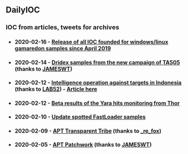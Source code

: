 ## DailyIOC
### IOC from articles, tweets for archives 

<ul>
  <li><h4>2020-02-16 - <a href ="https://github.com/StrangerealIntel/DailyIOC/blob/master/2020-02-14/Dridex.csv">Release of all IOC founded for windows/linux gamaredon samples since April 2019</a></h4></li>
  <li><h4>2020-02-14 - <a href ="https://github.com/StrangerealIntel/DailyIOC/blob/master/2020-02-14/Dridex.csv">Dridex samples from the new campaign of TA505</a> (thanks to <a href ="https://twitter.com/JAMESWT_MHT">JAMESWT</a>)</h4></li>
  <li><h4>2020-02-12 - <a href ="https://github.com/StrangerealIntel/DailyIOC/blob/master/2020-02-13/Unknown_Operation.csv"> Intelligence operation against targets in Indonesia</a> (thanks to <a href ="https://twitter.com/LAB52io">LAB52</a>) - <a href ="https://lab52.io/blog/intelligence-operation-against-targets-in-indonesia/">Article here</a></h4></li>
  <li><h4>2020-02-12 - <a href ="https://github.com/StrangerealIntel/DailyIOC/tree/master/2020-02-12">Beta results of the Yara hits monitoring from Thor</a></h4></li>
  <li><h4>2020-02-10 - <a href ="https://github.com/StrangerealIntel/DailyIOC/blob/master/2020-02-10/IRS-IOC.csv">Update spotted FastLoader samples</a></h4></li>
  <li><h4>2020-02-09 - <a href ="https://github.com/StrangerealIntel/DailyIOC/blob/master/2020-02-09/Transparent%20Tribe.csv">APT Transparent Tribe</a> (thanks to <a href ="https://twitter.com/_re_fox">_re_fox</a>)</h4></li>
  <li><h4>2020-02-05 - <a href ="https://github.com/StrangerealIntel/DailyIOC/blob/master/2020-02-05/Patchwork.csv">APT Patchwork</a> (thanks to <a href ="https://twitter.com/JAMESWT_MHT">JAMESWT</a>)</h4></li>
